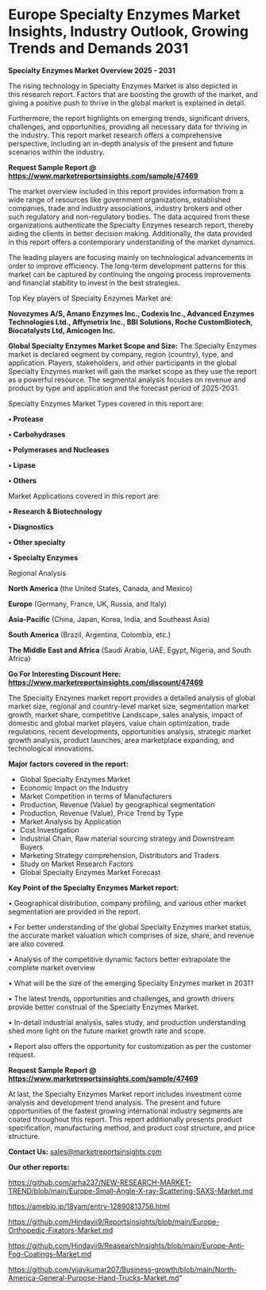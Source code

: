 # Europe Specialty Enzymes Market Insights, Industry Outlook, Growing Trends and Demands 2031

<Strong> Specialty Enzymes Market Overview 2025 - 2031</strong>

The rising technology in Specialty Enzymes Market is also depicted in this research report. Factors that are boosting the growth of the market, and giving a positive push to thrive in the global market is explained in detail.

Furthermore, the report highlights on emerging trends, significant drivers, challenges, and opportunities, providing all necessary data for thriving in the industry. This report market research offers a comprehensive perspective, including an in-depth analysis of the present and future scenarios within the industry.

<strong>Request Sample Report @ <a href=https://www.marketreportsinsights.com/sample/47469>https://www.marketreportsinsights.com/sample/47469</a></strong>

The market overview included in this report provides information from a wide range of resources like government organizations, established companies, trade and industry associations, industry brokers and other such regulatory and non-regulatory bodies. The data acquired from these organizations authenticate the Specialty Enzymes research report, thereby aiding the clients in better decision making. Additionally, the data provided in this report offers a contemporary understanding of the market dynamics.

The leading players are focusing mainly on technological advancements in order to improve efficiency. The long-term development patterns for this market can be captured by continuing the ongoing process improvements and financial stability to invest in the best strategies.

Top Key players of Specialty Enzymes Market are:

<strong>Novozymes A/S, Amano Enzymes Inc., Codexis Inc., Advanced Enzymes Technologies Ltd., Affymetrix Inc., BBI Solutions, Roche CustomBiotech, Biocatalysts Ltd, Amicogen Inc.</strong>

<strong><b>Global Specialty Enzymes Market Scope and Size:</b></strong>
The Specialty Enzymes market is declared segment by company, region (country), type, and application. Players, stakeholders, and other participants in the global Specialty Enzymes market will gain the market scope as they use the report as a powerful resource. The segmental analysis focuses on revenue and product by type and application and the forecast period of 2025-2031.

Specialty Enzymes Market Types covered in this report are:

<strong>•  Protease

•  Carbohydrases

•  Polymerases and Nucleases

•  Lipase

•  Others</strong>

Market Applications covered in this report are:

<strong>•  Research & Biotechnology

•  Diagnostics

•  Other specialty

•  Specialty Enzymes</strong> 

Regional Analysis

<strong>North America</strong> (the United States, Canada, and Mexico)

<strong>Europe</strong> (Germany, France, UK, Russia, and Italy)

<strong>Asia-Pacific</strong> (China, Japan, Korea, India, and Southeast Asia)

<strong>South America</strong> (Brazil, Argentina, Colombia, etc.)

<strong>The Middle East and Africa</strong> (Saudi Arabia, UAE, Egypt, Nigeria, and South Africa)

<strong>Go For Interesting Discount Here: <a href=https://www.marketreportsinsights.com/discount/47469>https://www.marketreportsinsights.com/discount/47469</a></strong>

The Specialty Enzymes market report provides a detailed analysis of global market size, regional and country-level market size, segmentation market growth, market share, competitive Landscape, sales analysis, impact of domestic and global market players, value chain optimization, trade regulations, recent developments, opportunities analysis, strategic market growth analysis, product launches, area marketplace expanding, and technological innovations.

<strong><b>Major factors covered in the report:</b></strong>
<ul>
  <li>Global Specialty Enzymes Market </li>
  <li>Economic Impact on the Industry</li>
  <li>Market Competition in terms of Manufacturers</li>
  <li>Production, Revenue (Value) by geographical segmentation</li>
  <li>Production, Revenue (Value), Price Trend by Type</li>
  <li>Market Analysis by Application</li>
  <li>Cost Investigation</li>
  <li>Industrial Chain, Raw material sourcing strategy and Downstream Buyers</li>
  <li>Marketing Strategy comprehension, Distributors and Traders</li>
  <li>Study on Market Research Factors</li>
  <li>Global Specialty Enzymes Market Forecast</li>
</ul>

<strong><b>Key Point of the Specialty Enzymes Market report:</b></strong>

• Geographical distribution, company profiling, and various other market segmentation are provided in the report.

• For better understanding of the global Specialty Enzymes market status, the accurate market valuation which comprises of size, share, and revenue are also covered.

• Analysis of the competitive dynamic factors better extrapolate the complete market overview

• What will be the size of the emerging Specialty Enzymes market in 2031?

• The latest trends, opportunities and challenges, and growth drivers provide better construal of the Specialty Enzymes Market.

• In-detail industrial analysis, sales study, and production understanding shed more light on the future market growth rate and scope.

• Report also offers the opportunity for customization as per the customer request.

<strong>Request Sample Report @ <a href=https://www.marketreportsinsights.com/sample/47469>https://www.marketreportsinsights.com/sample/47469</a></strong>

At last, the Specialty Enzymes Market report includes investment come analysis and development trend analysis. The present and future opportunities of the fastest growing international industry segments are coated throughout this report. This report additionally presents product specification, manufacturing method, and product cost structure, and price structure.

<strong>Contact Us:</strong>
sales@marketreportsinsights.com

<strong>Our other reports:</strong>

<a href=https://github.com/arha237/NEW-RESEARCH-MARKET-TREND/blob/main/Europe-Small-Angle-X-ray-Scattering-SAXS-Market.md>https://github.com/arha237/NEW-RESEARCH-MARKET-TREND/blob/main/Europe-Small-Angle-X-ray-Scattering-SAXS-Market.md</a>

<a href=https://ameblo.jp/18yam/entry-12890813756.html>https://ameblo.jp/18yam/entry-12890813756.html</a>

<a href=https://github.com/Hindavii9/Reportsinsights/blob/main/Europe-Orthopedic-Fixators-Market.md>https://github.com/Hindavii9/Reportsinsights/blob/main/Europe-Orthopedic-Fixators-Market.md</a>

<a href=https://github.com/Hindavii9/ReasearchInsights/blob/main/Europe-Anti-Fog-Coatings-Market.md>https://github.com/Hindavii9/ReasearchInsights/blob/main/Europe-Anti-Fog-Coatings-Market.md</a>

<a href=https://github.com/vijaykumar207/Business-growth/blob/main/North-America-General-Purpose-Hand-Trucks-Market.md>https://github.com/vijaykumar207/Business-growth/blob/main/North-America-General-Purpose-Hand-Trucks-Market.md</a>"
